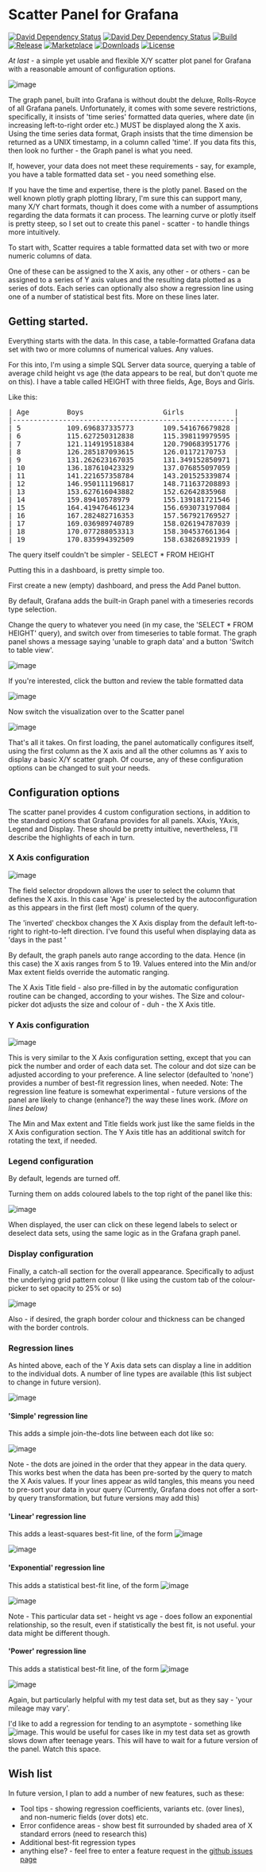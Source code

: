 # Scatter Panel for Grafana

[![David Dependency Status](https://david-dm.org/michaeldmoore/michaeldmoore-scatter-panel.svg)](https://david-dm.org/michaeldmoore/michaeldmoore-scatter-panel)
[![David Dev Dependency Status](https://david-dm.org/michaeldmoore/michaeldmoore-scatter-panel/dev-status.svg)](https://david-dm.org/michaeldmoore/michaeldmoore-scatter-panel/?type=dev)
[![Build](https://github.com/michaeldmoore/michaeldmoore-scatter-panel/workflows/CI/badge.svg)](https://github.com/michaeldmoore/michaeldmoore-scatter-panel/actions?query=workflow%3A%22CI%22)
[![Release](https://github.com/michaeldmoore/michaeldmoore-scatter-panel/workflows/Release/badge.svg)](https://github.com/michaeldmoore/michaeldmoore-scatter-panel/actions?query=workflow%3ARelease)
[![Marketplace](https://img.shields.io/badge/dynamic/json?color=orange&label=marketplace&prefix=v&query=%24.items%5B%3F%28%40.slug%20%3D%3D%20%22michaeldmoore-treemap-panel%22%29%5D.version&url=https%3A%2F%2Fgrafana.com%2Fapi%2Fplugins)](https://grafana.com/grafana/plugins/michaeldmoore-treemap-panel)
[![Downloads](https://img.shields.io/badge/dynamic/json?color=orange&label=downloads&query=%24.items%5B%3F%28%40.slug%20%3D%3D%20%22michaeldmoore-treemap-panel%22%29%5D.downloads&url=https%3A%2F%2Fgrafana.com%2Fapi%2Fplugins)](https://grafana.com/grafana/plugins/michaeldmoore-treemap-panel)
[![License](https://img.shields.io/github/license/michaeldmoore/michaeldmoore-scatter-panel)](LICENSE)





*At last* - a simple yet usable and flexible X/Y scatter plot panel for Grafana with a reasonable amount of configuration options.

![image](https://user-images.githubusercontent.com/3724718/103408554-4831c980-4b63-11eb-90de-93074fb76a06.png)

The graph panel, built into Grafana is without doubt the deluxe, Rolls-Royce of all Grafana panels.  Unfortunately, it comes with some severe restrictions, specifically, it insists of 'time series' formatted data queries, where date (in increasing left-to-right order etc.) MUST be displayed along the X axis.  Using the time series data format, Graph insists that the time dimension be returned as a UNIX timestamp, in a column called 'time'.  If you data fits this, then look no further - the Graph panel is what you need.

If, however, your data does not meet these requirements - say, for example, you have a table formatted data set - you need something else.

If you have the time and expertise, there is the plotly panel. Based on the well known plotly graph plotting library, I'm sure this can support many, many X/Y chart formats, though it does come with a number of assumptions regarding the data formats it can process.  The learning curve or plotly itself is pretty steep, so I set out to create this panel - scatter - to handle things more intuitively.

To start with, Scatter requires a table formatted data set with two or more numeric columns of data.

One of these can be assigned to the X axis, any other - or others - can be assigned to a series of Y axis values and the resulting data plotted as a series of dots.  Each series can optionally also show a regression line using one of a number of statistical best fits. More on these lines later.



## Getting started.

Everything starts with the data.  In this case, a table-formatted Grafana data set with two or more columns of numerical values.  Any values.

For this into, I'm using a simple SQL Server data source, querying a table of average child height vs age (the data appears to be real, but don't quote me on this).  I have a table called HEIGHT with three fields, Age, Boys and Girls.  

Like this:
<pre>
| Age         Boys                   Girls            |
|-----------------------------------------------------|
| 5           109.696837335773       109.541676679828 |
| 6           115.627250312838       115.398119979595 |
| 7           121.114919518384       120.790683951776 |
| 8           126.285187093615       126.01172170753  |
| 9           131.262623167035       131.349152850971 |
| 10          136.187610423329       137.076855097059 |
| 11          141.221657358784       143.201525339874 |
| 12          146.950111196817       148.711637208893 |
| 13          153.627616043882       152.62642835968  |
| 14          159.89410578979        155.139181721546 |
| 15          164.419476461234       156.693073197084 |
| 16          167.282482716353       157.567921769527 |
| 17          169.036989740789       158.026194787039 |
| 18          170.077288053313       158.304537661364 |
| 19          170.835994392509       158.638268921939 |
</pre>
The query itself couldn't be simpler - SELECT * FROM HEIGHT



Putting this in a dashboard, is pretty simple too.  

First create a new (empty) dashboard, and press the Add Panel button.

By default, Grafana adds the built-in Graph panel with a timeseries records type selection.

Change the query to whatever you need (in my case, the 'SELECT * FROM HEIGHT' query), and switch over from timeseries to table format.  The graph panel shows a message saying 'unable to graph data' and a button 'Switch to table view'.  

![image](https://user-images.githubusercontent.com/3724718/103420624-8bf2f600-4b98-11eb-9dab-056368c1559a.png)



If you're interested, click the button and review the table formatted data

![image](https://user-images.githubusercontent.com/3724718/103420676-c0ff4880-4b98-11eb-97d5-8bb29c970382.png)





Now switch the visualization over to the Scatter panel

![image](https://user-images.githubusercontent.com/3724718/103424825-dc754e00-4bae-11eb-9444-5361c09265c9.png)

That's all it takes.  On first loading, the panel automatically configures itself, using the first column as the X axis and all the other columns as Y axis to display a basic X/Y scatter graph.  Of course, any of these configuration options can be changed to suit your needs.



## Configuration options

The scatter panel provides 4 custom configuration sections, in addition to the standard options that Grafana provides for all panels.  XAxis, YAxis, Legend and Display.  These should be pretty intuitive, nevertheless, I'll describe the highlights of each in turn.

### X Axis configuration

![image](https://user-images.githubusercontent.com/3724718/103421035-91e9d680-4b9a-11eb-910a-a8de3efc7ce0.png)

The field selector dropdown allows the user to select the column that defines the X axis.  In this case 'Age' is preselected by the autoconfiguration as this appears in the first (left most) column of the query.

The 'inverted' checkbox changes the X Axis display from the default left-to-right to right-to-left direction.  I've found this useful when displaying data as 'days in the past '

By default, the graph panels auto range according to the data.  Hence (in this case) the X axis ranges from 5 to 19.  Values entered into the Min and/or Max extent fields override the automatic ranging. 

The X Axis Title field - also pre-filled in by the automatic configuration routine can be changed, according to your wishes.  The Size and colour-picker dot adjusts the size and colour of - duh - the X Axis title.



### Y Axis configuration

![image](https://user-images.githubusercontent.com/3724718/103421347-2bfe4e80-4b9c-11eb-964d-5664bf0cf5e2.png)

This is very similar to the X Axis configuration setting, except that you can pick the number and order of each data set.  The colour and dot size can be adjusted according to your preference.  A line selector (defaulted to 'none') provides a number of best-fit regression lines, when needed.  Note:  The regression line feature is somewhat experimental - future versions of the panel are likely to change (enhance?) the way these lines work.  *(More on lines below)*

The Min and Max extent and Title fields work just like the same fields in the X Axis configuration section.  The Y Axis title has an additional switch for rotating the text,  if needed.



### Legend configuration

By default, legends are turned off.

Turning them on adds coloured labels to the top right of the panel like this:

![image](https://user-images.githubusercontent.com/3724718/103421666-d75bd300-4b9d-11eb-9d1b-d83c6db33e5b.png)

When displayed, the user can click on these legend labels to select or deselect data sets, using the same logic as in the Grafana graph panel.



### Display configuration

Finally, a catch-all section for the overall appearance.  Specifically to adjust the underlying grid pattern colour (I like using the custom tab of the colour-picker to set opacity to 25% or so) 

![image](https://user-images.githubusercontent.com/3724718/103421813-9b753d80-4b9e-11eb-832e-f66a5e7bef36.png)

Also - if desired, the graph border colour and thickness can be changed with the border controls.





### Regression lines

As hinted above, each of the Y Axis data sets can display a line in addition to the individual dots.  A number of line types are available (this list subject to change in future version).

![image](https://user-images.githubusercontent.com/3724718/103422029-bc8a5e00-4b9f-11eb-93a1-52073552f062.png)





#### 'Simple' regression line

This adds a simple join-the-dots line between each dot like so:

![image](https://user-images.githubusercontent.com/3724718/103424706-2c9fe080-4bae-11eb-9aed-8203432b890f.png)



Note - the dots are joined in the order that they appear in the data query.  This works best when the data has been pre-sorted by the query to match the X Axis values.  If  your lines appear as wild tangles, this means you need to pre-sort your data in your query (Currently, Grafana does not offer a sort-by query transformation, but future versions may add this)





#### 'Linear' regression line

This adds a least-squares best-fit line, of the form ![image](https://user-images.githubusercontent.com/3724718/103424356-f3ff0780-4bab-11eb-81fc-c7d542db5b20.png)

![image](https://user-images.githubusercontent.com/3724718/103422356-51da2200-4ba1-11eb-9ccf-da6b56670796.png)



#### 'Exponential' regression line

This adds a statistical best-fit line, of the form ![image](https://user-images.githubusercontent.com/3724718/103424379-2446a600-4bac-11eb-94f5-b5f9491747ab.png)

![image](https://user-images.githubusercontent.com/3724718/103424745-7dafd480-4bae-11eb-8a70-b120919949b8.png)

Note - This particular data set - height vs age - does follow an exponential relationship, so the result, even if statistically the best fit, is not useful.  your data might be different though.



#### 'Power' regression line

This adds a statistical best-fit line, of the form ![image](https://user-images.githubusercontent.com/3724718/103424428-84d5e300-4bac-11eb-9aa6-759c2d58d025.png)

![image](https://user-images.githubusercontent.com/3724718/103424763-8e604a80-4bae-11eb-9eaa-29cd0782cbd7.png)

Again, but particularly helpful with my test data set, but as they say - 'your mileage may vary'.



I'd like to add a regression for tending to an asymptote - something like ![image](https://user-images.githubusercontent.com/3724718/103424319-bef2b500-4bab-11eb-9071-d3cfb7fc9580.png).  This would be useful for cases like in my test data set as growth slows down after teenage years.  This will have to wait for a future version of the panel.  Watch this space.





## Wish list

In future version, I plan to add a number of new features, such as these:

- Tool tips - showing regression coefficients, variants etc. (over lines), and non-numeric fields (over dots) etc.
- Error confidence areas - show best fit surrounded by shaded area of X standard errors (need to research this)
- Additional best-fit regression types
- anything else? - feel free to enter a feature request in the [github issues page](https://github.com/michaeldmoore/michaeldmoore-scatter-panel/issues) 